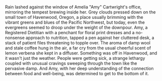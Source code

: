 Rain lashed against the window of Amelia "Amy" Cartwright's office, mirroring the tempest brewing inside her. Grey clouds pressed down on the small town of Havenwood, Oregon, a place usually brimming with the vibrant greens and blues of the Pacific Northwest, but today, even the evergreens seemed to droop under the weight of the downpour. Amy, a Registered Dietitian with a penchant for floral print dresses and a no-nonsense approach to nutrition, tapped a pen against her cluttered desk, a stack of patient files threatening to topple over.  The aroma of damp wool and stale coffee hung in the air, a far cry from the usual cheerful scent of lemon verbena she kept in a diffuser.  Something was off in Havenwood, and it wasn't just the weather.  People were getting sick, a strange lethargy coupled with unusual cravings sweeping through the town like the pervasive damp.  And Amy, with her deep understanding of the connection between food and well-being, was determined to get to the bottom of it.
